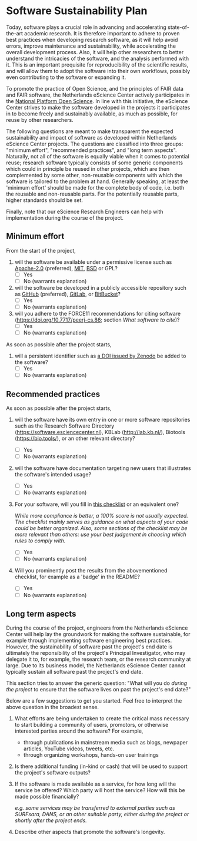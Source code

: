 Software Sustainability Plan
============================

Today, software plays a crucial role in advancing and accelerating
state-of-the-art academic research. It is therefore important to adhere to
proven best practices when developing research software, as it will help avoid
errors, improve maintenance and sustainability, while accelerating the overall
development process. Also, it will help other researchers to better understand
the intricacies of the software, and the analysis performed with it. This is an
important prequisite for reproducibility of the scientific results, and
will allow them to adopt the software into their own workflows, possibly
even contributing to the software or expanding it.


To promote the practice of Open Science, and the principles of FAIR data and 
FAIR software, the Netherlands eScience Center actively participates in the 
[National Platform Open Science](https://openscience.nl). 
In line with this initiative, the eScience Center strives to make the software
developed in the projects it participates in to become freely and sustainably
available, as much as possible, for reuse by other researchers. 


The following questions are meant to make transparent the expected
sustainability and impact of software as developed within Netherlands eScience
Center projects. The questions are classified into three groups: "minimum
effort", "recommended practices", and "long term aspects".
Naturally, not all of the software is equally viable when it comes to potential
reuse; research software typically consists of some generic components which
could in principle be reused in other projects, which are then complemented by
some other, non-reusable components with which the software is tailored to the
problem at hand.
Generally speaking, at least the 'minimum effort' should be made for the
complete body of code, i.e. both the reusable and non-reusable parts. For the
potentially reusable parts, higher standards should be set.

Finally, note that our eScience Research Engineers can help with implementation
during the course of the project.

Minimum effort
--------------

From the start of the project,

1. will the software be available under a permissive license such as
   [Apache-2.0](https://spdx.org/licenses/Apache-2.0.html) (preferred),
   [MIT](https://spdx.org/licenses/MIT.html),
   [BSD](https://spdx.org/licenses/BSD-3-Clause.html) or 
   GPL?
    - [ ] Yes
    - [ ] No (warrants explanation)
1. will the software be developed in a publicly accessible repository such
  as [GitHub](https://github.com/) (preferred),
  [GitLab](https://about.gitlab.com/), or
  [BitBucket](https://bitbucket.org)?
    - [ ] Yes
    - [ ] No (warrants explanation)
1. will you adhere to the FORCE11 recommendations for citing software (https://doi.org/10.7717/peerj-cs.86; section _What software to cite_)?
    - [ ] Yes
    - [ ] No (warrants explanation)

As soon as possible after the project starts,

1. will a persistent identifier such as [a DOI issued by Zenodo](https://guides.github.com/activities/citable-code/) be added to the software?
    - [ ] Yes 
    - [ ] No (warrants explanation)

Recommended practices
---------------------

As soon as possible after the project starts,

1. will the software have its own entry in one or more software repositories such as the Research
  Software Directory (https://software.esciencecenter.nl), KBLab
  (http://lab.kb.nl/), Biotools (https://bio.tools/), or an other relevant directory?
    - [ ] Yes
    - [ ] No (warrants explanation)

1. will the software have documentation targeting new users that illustrates the
   software's intended usage?
    - [ ] Yes
    - [ ] No (warrants explanation)

1. For your software, will you fill in [this checklist](https://bestpractices.coreinfrastructure.org/en/) or an equivalent one?

    _While more compliance is better, a 100% score is not usually expected. The
    checklist mainly serves as guidance on what aspects of your code could be
    better organized. Also, some sections of the checklist may be more relevant
    than others: use your best judgement in choosing which rules to comply
    with._

    - [ ] Yes
    - [ ] No (warrants explanation)

1. Will you prominently post the results from the abovementioned checklist, for example as a 'badge' in the README?
    - [ ] Yes
    - [ ] No (warrants explanation)

Long term aspects
-----------------

During the course of the project, engineers from the Netherlands eScience Center
will help lay the groundwork for making the software sustainable, for example
through implementing software engineering best practices. However, the
sustainability of software past the project's end date is ultimately the
reponsibility of the project's Principal Investigator, who may delegate it to,
for example, the research team, or the research community at large. Due to its
business model, the Netherlands eScience Center cannot typically sustain all
software past the project's end date.

This section tries to answer the generic question: "What will you do _during the
project_ to ensure that the software lives on past the project's end date?"

Below are a few suggestions to get you started. Feel free to interpret the above
question in the broadest sense.

1. What efforts are being undertaken to create the critical mass necessary to
   start building a community of users, promotors, or otherwise interested
   parties around the software? For example,
      - through publications in mainstream media such as blogs, newpaper articles,
        YouTube videos, tweets, etc.
      - through organizing workshops, hands-on user trainings
1. Is there additional funding (in-kind or cash) that will be used to support
   the project's software outputs?
1. If the software is made available as a service, for how long will the service
   be offered? Which party will host the service? How will this be made possible
   financially?

   _e.g. some services may be transferred to external parties such as SURFsara,
   DANS, or an other suitable party, either during the project or shortly after
   the project ends._

1. Describe other aspects that promote the software's longevity.

